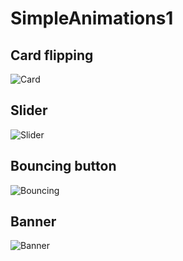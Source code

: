 # SimpleAnimations1

## Card flipping

![Card](Animations/Images/card.gif)

## Slider

![Slider](Animations/Images/slider.gif)

## Bouncing button
![Bouncing](Animations/Images/button.gif)

## Banner

![Banner](Animations/Images/banner.gif)
